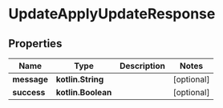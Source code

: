 
# UpdateApplyUpdateResponse

## Properties
| Name | Type | Description | Notes |
| ------------ | ------------- | ------------- | ------------- |
| **message** | **kotlin.String** |  |  [optional] |
| **success** | **kotlin.Boolean** |  |  [optional] |
